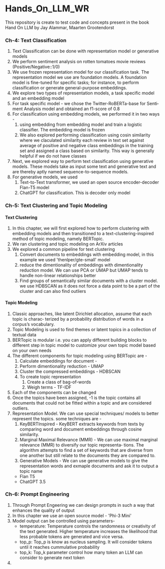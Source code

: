 # Hands_On_LLM_WR
This repository is create to test code and concepts present in the book Hand On LLM by Jay Alammar, Maarten Grootendorst

### Ch-4: Text Classification
1. Text Classification can be done with representation model or generative models
2. We perform sentiment analysis on rotten tomatoes movie reviews (Positive/Negative::1/0)
3. We use frozen representation model for our classification task. The representation model we use are foundation models. A foundation model is fine-tuned for specific tasks; for instance, to perform classification or generate general-purpose embeddings.
4. We explore two types of representation models, a task specific model and an embedding model
5. For task specific model - we chose the Twitter-RoBERTa-base for Senti‐ment Analysis model and obtained an f1-score of 0.8
6. For classification using embedding models, we performed it in two ways -
    1. using embedding from embedding model and train a logistic classifier. The embedding model is frozen
    2. We also explored performing classification using cosin similarity where we claculated similarity each review in text set against average of positive and negative class embeddings in the training set and assigned a class based on similarity. This way is generally helpful if we do not have classes
7. Next, we explored way to perform text classification using generative models. These models take as input some text and generative text and are thereby aptly named sequence-to-sequence models.
8. For generative models, we used
    1. Text-to-Text transformer, we used an open source encoder-decoder Flan-T5 model
    2. ChatGPT for classification. This is decoder only model
  
### Ch-5: Text Clustering and Topic Modeling
#### Text Clustering
1. In this chapter, we will first explored how to perform clustering with embedding models and then transitioned to a text-clustering-inspired method of topic modeling, namely BERTopic.
2. We ran clustering and topic modeling on ArXiv articles
3. We explored a common pipeline for text clustering
   1. Convert documents to embeddings with embedding model, in this example we used 'thenlper/gte-small' model
   2. reduce the dimentionality of embeddings with dimentionality reduction model. We can use PCA or UMAP but UMAP tends to handle non-linear relationships better
   3. Find groups of semantically similar documents with a cluster model. we use HDBSCAN as it does not force a data point to be a part of the cluster and can also find outliers 
#### Topic Modeling
1. Classic approaches, like latent Dirichlet allocation, assume that each topic is charac‐ terized by a probability distribution of words in a corpus’s vocabulary.
2. Topic Modeling is used to find themes or latent topics in a collection of textual data
3. BERTopic is modular i.e. you can apply different building blocks to different step in topic model to customize your own topic model based on your own needs
4. The different components for topic modeling using BERTopic are -
    1. Calculate embeddings for document - 
    2. Perform dimentionality reduction - UMAP
    3. Cluster the compressed embeddings - HDBSCAN
    4. To create topic representation
       1. Create a class of bag-of-words
       2. Weigh terms - TF-IDF
5. Each of the components can be changed
6. Once the topics have been assigned, -1 is the topic contains all documents that could not be fitted within a topic and are considered outliers.
7. Representation Model. We can use special techniques/ models to better represent the topics. some techniques are - 
    1. KeyBERTInspired - KeyBERT extracts keywords from texts by comparing word and document embeddings through cosine similarity.
    2. Marginal Maximal Relevance (MMR) - We can use maximal marginal relevance (MMR) to diversify our topic representa‐ tions. The algorithm attempts to find a set of keywords that are diverse from one another but still relate to the documents they are compared to.
    3. Generative Models - We can use generative models to give the representation words and exmaple documents and ask it to output a topic name
      * Flan T5
      * ChatGPT 3.5
  
### Ch-6: Prompt Engineering
1. Through Prompt Engeering we can design prompts in such a way that enhances the quality of output
2. In this chapter we use an open source model - 'Phi-3 Mini'
3. Model output can be controlled using parameters-
    * temperature: Temperature controls the randomness or creativity of the text generated. Higher temperature increases the likelihood that less probable tokens are generated and vice versa.
    * top_p: Top_p is know as nucleus sampling. It will consider tokens until it reaches cummulative probability
    * top_k: Top_k parameter control how many token an LLM can consider to generate next token
4. 
